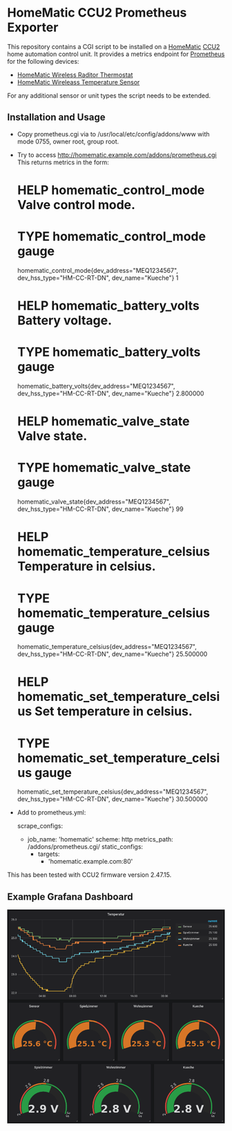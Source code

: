 HomeMatic CCU2 Prometheus Exporter
==================================

This repository contains a CGI script to be installed on a
[HomeMatic](https://www.eq-3.com/products/homematic.html)
[CCU2](https://www.eq-3.com/products/homematic/control-units-and-gateways/homematic-central-control-unit-ccu2.html)
home automation control unit. It provides a metrics endpoint for
[Prometheus](https://prometheus.io/) for the following devices:

 * [HomeMatic Wireless Raditor Thermostat](https://www.eq-3.com/products/homematic/heating-and-climate-control/homematic-wireless-radiator-thermostat.html)
 * [HomeMatic Wireleass Temperature Sensor](https://www.eq-3.com/products/homematic/heating-and-climate-control/homematic-wireless-temperature-sensor-outdoor.html)
 
For any additional sensor or unit types the script needs to be extended.

Installation and Usage
----------------------

 * Copy prometheus.cgi via to /usr/local/etc/config/addons/www with
   mode 0755, owner root, group root.
 * Try to access http://homematic.example.com/addons/prometheus.cgi
   This returns metrics in the form:

    # HELP homematic_control_mode Valve control mode.
    # TYPE homematic_control_mode gauge
    homematic_control_mode{dev_address="MEQ1234567", dev_hss_type="HM-CC-RT-DN", dev_name="Kueche"} 1
    # HELP homematic_battery_volts Battery voltage.
    # TYPE homematic_battery_volts gauge
    homematic_battery_volts{dev_address="MEQ1234567", dev_hss_type="HM-CC-RT-DN", dev_name="Kueche"} 2.800000
    # HELP homematic_valve_state Valve state.
    # TYPE homematic_valve_state gauge
    homematic_valve_state{dev_address="MEQ1234567", dev_hss_type="HM-CC-RT-DN", dev_name="Kueche"} 99
    # HELP homematic_temperature_celsius Temperature in celsius.
    # TYPE homematic_temperature_celsius gauge
    homematic_temperature_celsius{dev_address="MEQ1234567", dev_hss_type="HM-CC-RT-DN", dev_name="Kueche"} 25.500000
    # HELP homematic_set_temperature_celsius Set temperature in celsius.
    # TYPE homematic_set_temperature_celsius gauge
    homematic_set_temperature_celsius{dev_address="MEQ1234567", dev_hss_type="HM-CC-RT-DN", dev_name="Kueche"} 30.500000

 * Add to prometheus.yml:

    scrape_configs:
      - job_name: 'homematic'
        scheme: http
        metrics_path: /addons/prometheus.cgi/
        static_configs:
         - targets:
           - 'homematic.example.com:80'


This has been tested with CCU2 firmware version 2.47.15.

Example Grafana Dashboard
-------------------------

![Grafana Dashboard](/grafana.png)
